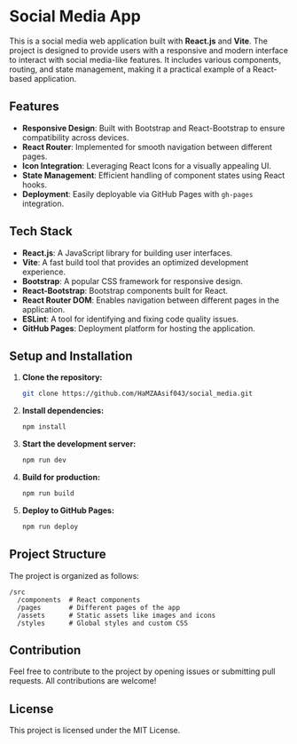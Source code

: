 

# Social Media App

This is a social media web application built with **React.js** and **Vite**. The project is designed to provide users with a responsive and modern interface to interact with social media-like features. It includes various components, routing, and state management, making it a practical example of a React-based application.

## Features

- **Responsive Design**: Built with Bootstrap and React-Bootstrap to ensure compatibility across devices.
- **React Router**: Implemented for smooth navigation between different pages.
- **Icon Integration**: Leveraging React Icons for a visually appealing UI.
- **State Management**: Efficient handling of component states using React hooks.
- **Deployment**: Easily deployable via GitHub Pages with `gh-pages` integration.

## Tech Stack

- **React.js**: A JavaScript library for building user interfaces.
- **Vite**: A fast build tool that provides an optimized development experience.
- **Bootstrap**: A popular CSS framework for responsive design.
- **React-Bootstrap**: Bootstrap components built for React.
- **React Router DOM**: Enables navigation between different pages in the application.
- **ESLint**: A tool for identifying and fixing code quality issues.
- **GitHub Pages**: Deployment platform for hosting the application.

## Setup and Installation

1. **Clone the repository:**

   ```bash
   git clone https://github.com/HaMZAAsif043/social_media.git
   ```

2. **Install dependencies:**

   ```bash
   npm install
   ```

3. **Start the development server:**

   ```bash
   npm run dev
   ```

4. **Build for production:**

   ```bash
   npm run build
   ```

5. **Deploy to GitHub Pages:**

   ```bash
   npm run deploy
   ```

## Project Structure

The project is organized as follows:

```
/src
  /components  # React components
  /pages       # Different pages of the app
  /assets      # Static assets like images and icons
  /styles      # Global styles and custom CSS
```

## Contribution

Feel free to contribute to the project by opening issues or submitting pull requests. All contributions are welcome!

## License

This project is licensed under the MIT License.
